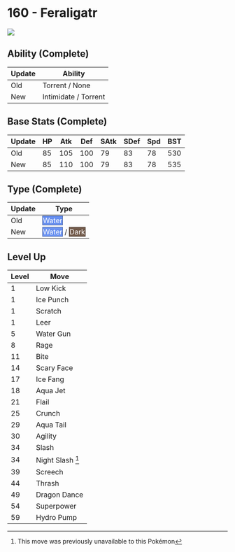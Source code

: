 # 160 - Feraligatr
![][160]

## Ability (Complete)

Update | Ability
---    | ---
Old    | Torrent / None
New    | Intimidate / Torrent

## Base Stats (Complete)

Update | HP | Atk | Def | SAtk | SDef | Spd | BST
---    | ---| --- | --- | ---  | ---  | --- | ---
Old    | 85 |  105 |  100 |  79  |  83  |  78  |  530
New    | 85 |  110 |  100 |  79  |  83  |  78  |  535

## Type (Complete)

Update | Type
---    | ---
Old    | <span style="color:white; background:#6890F0; border: 1px solid #445E9C">Water</span>
New    | <span style="color:white; background:#6890F0; border: 1px solid #445E9C">Water</span> / <span style="color:white; background:#705848; border: 1px solid #49392F">Dark</span>

## Level Up

Level | Move
---   | ---
  1   | Low Kick
  1   | Ice Punch
  1   | Scratch
  1   | Leer
  5   | Water Gun
  8   | Rage
 11   | Bite
 14   | Scary Face
 17   | Ice Fang
 18   | Aqua Jet
 21   | Flail
 25   | Crunch
 29   | Aqua Tail
 30   | Agility
 34   | Slash
 34   | Night Slash [^1]
 39   | Screech
 44   | Thrash
 49   | Dragon Dance
 54   | Superpower
 59   | Hydro Pump



[160]: ../img/pokemon/160.png

[^1]: This move was previously unavailable to this Pokémon